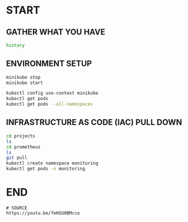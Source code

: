 # START

## GATHER WHAT YOU HAVE
```bash
history
```

## ENVIRONMENT SETUP
```bash
minikube stop
minikube start

kubectl config use-context minikube
kubectl get pods
kubectl get pods --all-namespaces
```

## INFRASTRUCTURE AS CODE (IAC) PULL DOWN
```bash
cd projects
ls
cd prometheus
ls
git pull
kubectl create namespace monitoring
kubectl get pods -n monitoring
```

# END
```
# SOURCE
https://youtu.be/feHSU0BMcco
